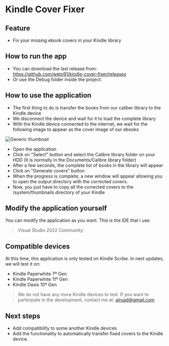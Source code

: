 # Kindle Cover Fixer

## Feature

- Fix your missing ebook covers in your Kindle library

## How to run the app
- You can download the last release from: https://github.com/weto91/kindle-cover-fixer/releases
- Or use the Debug folder inside the project.

## How to use the application
- The first thing to do is transfer the books from our caliber library to the Kindle device
- We disconnect the device and wait for it to load the complete library
- With the Kindle device connected to the internet, we wait for the following image to appear as the cover image of our ebooks

  
![Generic thumbnail](https://raw.githubusercontent.com/weto91/kindle-cover-fixer/main/thumbnail_generic.jpg)

- Open the application
- Click on "Select" button and select the Calibre library folder on your HDD (It is normally in the Documents/Calibre library folder)
- After a few seconds, the complete list of books in the library will appear
- Click on "Generate covers" button
- When the progress is complete, a new window will appear allowing you to open the output directory with the corrected covers.
- Now, you just have to copy all the corrected covers to the /system/thumbnails directory of your Kindle

## Modify the application yourself
You can modify the application as you want. This is the IDE that i use:
> Visual Studio 2022 Community.

## Compatible devices
At this time, this application is only tested on Kindle Scribe. In next updates, we will test it on:
- Kindle Paperwhite 7º Gen
- Kindle Paperwhite 11º Gen
- Kindle Oasis 10º Gen

> We do not have any more Kindle devices to test. If you want to participate in the development, contact me at: alruad@gmail.com

## Next steps
- Add compatibility to some another Kindle devices
- Add the functionality to automatically transfer fixed covers to the Kindle device.
